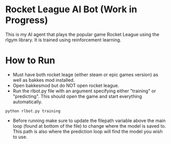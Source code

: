 # Rocket League AI Bot (Work in Progress)
This is my AI agent that plays the popular game Rocket League using the rlgym library. It is trained using reinforcement learning. 

# How to Run
- Must have both rocket leage (either steam or epic games version) as well as bakkes mod installed.
- Open bakkesmod but do NOT open rocket league.
- Run the rlbot.py file with an argument specifying either "training" or "predicting". This should open the game and start everything automatically.
```{bash}
python rlbot.py training
```
- Before running make sure to update the filepath variable above the main loop (found at bottom of the file) to change where the model is saved to. This path is also where the prediction loop will find the model you wish to use.
